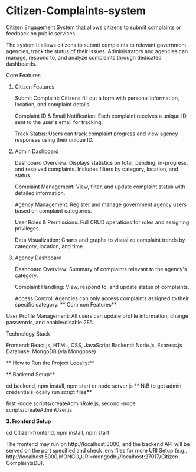 # Citizen-Complaints-system
Citizen Engagement System that allows citizens to submit complaints or feedback on public services.

The system It allows citizens to submit complaints to relevant government agencies, track the status of their issues. Administrators and agencies can manage, respond to, and analyze complaints through dedicated dashboards.

Core Features
1. Citizen Features

    Submit Complaint: Citizens fill out a form with personal information, location, and complaint details.

    Complaint ID & Email Notification: Each complaint receives a unique ID, sent to the user's email for tracking.

    Track Status: Users can track complaint progress and view agency responses using their unique ID.

2. Admin Dashboard

    Dashboard Overview: Displays statistics on total, pending, in-progress, and resolved complaints. Includes filters by category, location, and status.

    Complaint Management: View, filter, and update complaint status with detailed information.

    Agency Management: Register and manage government agency users based on complaint categories.

    User Roles & Permissions: Full CRUD operations for roles and assigning privileges.

    Data Visualization: Charts and graphs to visualize complaint trends by category, location, and time.

3. Agency Dashboard

    Dashboard Overview: Summary of complaints relevant to the agency's category.

    Complaint Handling: View, respond to, and update status of complaints.

    Access Control: Agencies can only access complaints assigned to their specific category.
**
Common Features**

  User Profile Management: All users can update profile information, change passwords, and enable/disable 2FA.

 Technology Stack

 Frontend: React.js, HTML, CSS, JavaScript
 Backend: Node.js, Express.js
 Database: MongoDB (via Mongoose)

    
**  How to Run the Project Locally:**

**  Backend Setup**

cd backend,
npm install,
npm start
or
node server.js
**
N:B to get admin credentials locally run script files**

 first -node scripts/createAdminRole.js,
 second -node scripts/createAdminUser.js

**3. Frontend Setup**

cd Citizen-frontend,
npm install,
npm start

   The frontend may run on http://localhost:3000, and the backend API will be served on the port specified and check  .env files for more URI Setup (e.g., http://localhost:5000,MONGO_URI=mongodb://localhost:27017/Citizen-ComplaintsDB).

